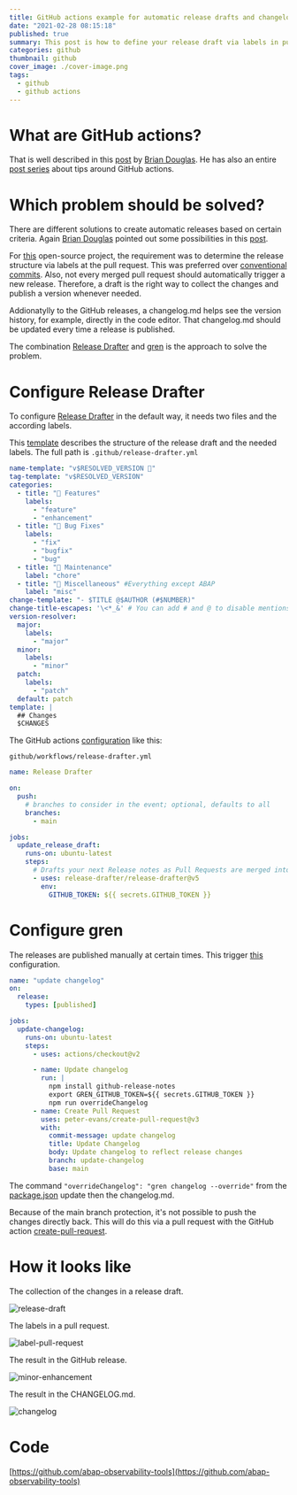 ```yaml
---
title: GitHub actions example for automatic release drafts and changelog.md creation
date: "2021-02-28 08:15:18"
published: true
summary: This post is how to define your release draft via labels in pull requests and the update of the changelog.md after publishing a release
categories: github
thumbnail: github
cover_image: ./cover-image.png
tags:
  - github
  - github actions
---
```


# What are GitHub actions?

That is well described in this [post](https://dev.to/github/what-are-github-actions-3pml) by [Brian Douglas](https://dev.to/bdougieyo).
He has also an entire [post series](https://dev.to/github/28-days-of-github-action-tips-4opg) about tips around GitHub actions.

# Which problem should be solved?

There are different solutions to create automatic releases based on certain criteria. Again [Brian Douglas](https://dev.to/bdougieyo) pointed out some possibilities in this [post](https://dev.to/github/generate-semantic-release-with-github-actions-2lll).

For [this](https://github.com/abap-observability-tools) open-source project, the requirement was to determine the release structure via labels at the pull request. This was preferred over [conventional commits](https://www.conventionalcommits.org/en/v1.0.0/).
Also, not every merged pull request should automatically trigger a new release. Therefore, a draft is the right way to collect the changes and publish a version whenever needed.

Addionatylly to the GitHub releases, a changelog.md helps see the version history, for example, directly in the code editor.
That changelog.md should be updated every time a release is published.

The combination [Release Drafter](https://github.com/release-drafter/release-drafter) and [gren](https://github.com/github-tools/github-release-notes) is the approach to solve the problem.

# Configure Release Drafter

To configure [Release Drafter](https://github.com/release-drafter/release-drafter) in the default way, it needs two files and the according labels.

This [template](https://github.com/abap-observability-tools/abap-log-exporter/blob/main/.github/release-drafter.yml) describes the structure of the release draft and the needed labels.
The full path is `.github/release-drafter.yml`

```yaml
name-template: "v$RESOLVED_VERSION 🌈"
tag-template: "v$RESOLVED_VERSION"
categories:
  - title: "🚀 Features"
    labels:
      - "feature"
      - "enhancement"
  - title: "🐛 Bug Fixes"
    labels:
      - "fix"
      - "bugfix"
      - "bug"
  - title: "🧰 Maintenance"
    label: "chore"
  - title: "🧺 Miscellaneous" #Everything except ABAP
    label: "misc"
change-template: "- $TITLE @$AUTHOR (#$NUMBER)"
change-title-escapes: '\<*_&' # You can add # and @ to disable mentions, and add ` to disable code blocks.
version-resolver:
  major:
    labels:
      - "major"
  minor:
    labels:
      - "minor"
  patch:
    labels:
      - "patch"
  default: patch
template: |
  ## Changes
  $CHANGES
```

The GitHub actions [configuration](https://github.com/abap-observability-tools/abap-log-exporter/blob/main/.github/workflows/release-drafter.yml) like this:

`github/workflows/release-drafter.yml`

```yaml
name: Release Drafter

on:
  push:
    # branches to consider in the event; optional, defaults to all
    branches:
      - main

jobs:
  update_release_draft:
    runs-on: ubuntu-latest
    steps:
      # Drafts your next Release notes as Pull Requests are merged into "master"
      - uses: release-drafter/release-drafter@v5
        env:
          GITHUB_TOKEN: ${{ secrets.GITHUB_TOKEN }}
```

# Configure gren

The releases are published manually at certain times. This trigger [this](https://github.com/abap-observability-tools/abap-log-exporter/blob/main/.github/workflows/update-changelog.yml) configuration.

```yaml
name: "update changelog"
on:
  release:
    types: [published]

jobs:
  update-changelog:
    runs-on: ubuntu-latest
    steps:
      - uses: actions/checkout@v2

      - name: Update changelog
        run: |
          npm install github-release-notes
          export GREN_GITHUB_TOKEN=${{ secrets.GITHUB_TOKEN }}
          npm run overrideChangelog
      - name: Create Pull Request
        uses: peter-evans/create-pull-request@v3
        with:
          commit-message: update changelog
          title: Update Changelog
          body: Update changelog to reflect release changes
          branch: update-changelog
          base: main
```

The command `"overrideChangelog": "gren changelog --override"` from the [package.json](https://github.com/abap-observability-tools/abap-log-exporter/blob/main/package.json) update then the changelog.md.

Because of the main branch protection, it's not possible to push the changes directly back. This will do this via a pull request with the GitHub action [create-pull-request](https://github.com/marketplace/actions/create-pull-request).

# How it looks like

The collection of the changes in a release draft.

![release-draft](release-draft.png)

The labels in a pull request.

![label-pull-request](./label-pull-request.png)

The result in the GitHub release.

![minor-enhancement](./minor-enhancement.png)

The result in the CHANGELOG.md.

![changelog](./changelog.png)

# Code

[https://github.com/abap-observability-tools](https://github.com/abap-observability-tools)
